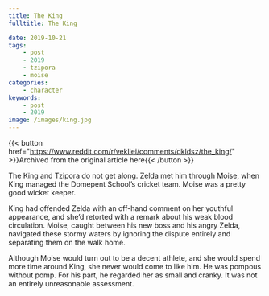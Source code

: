 ```yaml
---
title: The King
fulltitle: The King

date: 2019-10-21
tags:
    - post
    - 2019
    - tzipora
    - moise
categories:
    - character
keywords:
    - post
    - 2019
image: /images/king.jpg
---
```

{{< button href="https://www.reddit.com/r/vekllei/comments/dkldsz/the_king/" >}}Archived from the original article here{{< /button >}}

The King and Tzipora do not get along. Zelda met him through Moise, when King managed the Domepent School’s cricket team. Moise was a pretty good wicket keeper.

King had offended Zelda with an off-hand comment on her youthful appearance, and she’d retorted with a remark about his weak blood circulation. Moise, caught between his new boss and his angry Zelda, navigated these stormy waters by ignoring the dispute entirely and separating them on the walk home.

Although Moise would turn out to be a decent athlete, and she would spend more time around King, she never would come to like him. He was pompous without pomp. For his part, he regarded her as small and cranky. It was not an entirely unreasonable assessment.
